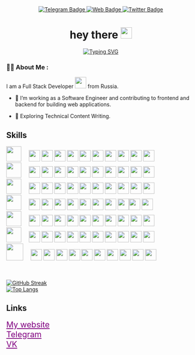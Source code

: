 <div id="header" align="center">
  <div id="badges">
    <a href="https://t.me/yousoro_omedeto" target="_blank">
      <img src="https://img.shields.io/badge/Telegram-blue?style=for-the-badge&logo=telegram&logoColor=white" alt="Telegram Badge"/>
    </a>
    <a href="https://yousoro-omedeto.ru" target="_blank">
      <img src="https://img.shields.io/badge/ZeHiRo-red?style=for-the-badge&logo=web&logoColor=white" alt="Web Badge"/>
    </a> 
    <a href="https://vk.com/yousoro_omedeto" target="_blank">
      <img src="https://img.shields.io/badge/VK-blue?style=for-the-badge&logo=VK&logoColor=white" alt="Twitter Badge"/>
    </a>
  </div>
  <img src="https://komarev.com/ghpvc/?username=MartiAble&style=flat-square&color=blue" alt=""/>
  <h1>
  hey there
  <img src="https://media.giphy.com/media/hvRJCLFzcasrR4ia7z/giphy.gif" width="30px"/>
</h1>
</div>



<p align="center">
  <a href="https://git.io/typing-svg">
    <img src="http://readme-typing-svg.herokuapp.com?font=Source+Code+Pro&pause=1000&color=ff8d0a&width=435&lines=Y+O+U+S+O+R+O+!" alt="Typing SVG">
  </a>
</p>


### :woman_technologist: About Me :
I am a Full Stack Developer <img src="https://media.giphy.com/media/WUlplcMpOCEmTGBtBW/giphy.gif" width="30"> from Russia.
- :telescope: I’m working as a Software Engineer and contributing to frontend and backend for building web applications.

- :seedling: Exploring Technical Content Writing.


## Skills 

<div class="badges">
  <div class="HTML" style="display: inline !important">
    <img style="width:40px;" src="https://cdn.jsdelivr.net/gh/devicons/devicon/icons/html5/html5-plain-wordmark.svg" /> &nbsp &nbsp
        <img style="width:30px;" src="https://www.svgrepo.com/show/513354/star.svg" /> <img style="width:30px;" src="https://www.svgrepo.com/show/513354/star.svg" /> <img style="width:30px;" src="https://www.svgrepo.com/show/513354/star.svg" /> 
        <img style="width:30px;" src="https://www.svgrepo.com/show/513354/star.svg" /> <img style="width:30px;" src="https://www.svgrepo.com/show/513354/star.svg" /> <img style="width:30px;" src="https://www.svgrepo.com/show/513354/star.svg" /> 
        <img style="width:30px;" src="https://www.svgrepo.com/show/513354/star.svg" />  <img style="width:30px;" src="https://www.svgrepo.com/show/513354/star.svg" /> <img style="width:30px;" src="https://www.svgrepo.com/show/513354/star.svg" />
        <img style="width:30px;" src="https://www.svgrepo.com/show/513354/star.svg" />
   
  </div> 
  <div class="CSS">
    <img style="width:40px;" src="https://cdn.jsdelivr.net/gh/devicons/devicon/icons/css3/css3-plain-wordmark.svg" /> &nbsp &nbsp
        <img style="width:30px;" src="https://www.svgrepo.com/show/513354/star.svg" /> <img style="width:30px;" src="https://www.svgrepo.com/show/513354/star.svg" /> <img style="width:30px;" src="https://www.svgrepo.com/show/513354/star.svg" /> 
        <img style="width:30px;" src="https://www.svgrepo.com/show/513354/star.svg" /> <img style="width:30px;" src="https://www.svgrepo.com/show/513354/star.svg" /> <img style="width:30px;" src="https://www.svgrepo.com/show/513354/star.svg" /> 
        <img style="width:30px;" src="https://www.svgrepo.com/show/513354/star.svg" />  <img style="width:30px;" src="https://www.svgrepo.com/show/513354/star.svg" /> <img style="width:30px;" src="https://yousoro-omedeto.ru/img/svg/star-svgrepo-com.svg" /> 
        <img style="width:30px;" src="https://yousoro-omedeto.ru/img/svg/star-svgrepo-com.svg" />
  </div>
  <div class="PHP">
    <img style="width:40px;" src="https://cdn.jsdelivr.net/gh/devicons/devicon/icons/php/php-original.svg" /> &nbsp &nbsp
        <img style="width:30px;" src="https://www.svgrepo.com/show/513354/star.svg" /> <img style="width:30px;" src="https://www.svgrepo.com/show/513354/star.svg" /> <img style="width:30px;" src="https://www.svgrepo.com/show/513354/star.svg" /> 
        <img style="width:30px;" src="https://www.svgrepo.com/show/513354/star.svg" /> <img style="width:30px;" src="https://www.svgrepo.com/show/513354/star.svg" /> <img style="width:30px;" src="https://www.svgrepo.com/show/513354/star.svg" /> 
        <img style="width:30px;" src="https://www.svgrepo.com/show/513354/star.svg" />  <img style="width:30px;" src="https://www.svgrepo.com/show/513354/star.svg" /> <img style="width:30px;" src="https://www.svgrepo.com/show/513354/star.svg" />
        <img style="width:30px;" src="https://yousoro-omedeto.ru/img/svg/star-svgrepo-com.svg" />
  </div>
  <div class="JS">
    <img style="width:40px;" src="https://cdn.jsdelivr.net/gh/devicons/devicon/icons/javascript/javascript-original.svg" /> &nbsp &nbsp
        <img style="width:30px;" src="https://www.svgrepo.com/show/513354/star.svg" /> <img style="width:30px;" src="https://www.svgrepo.com/show/513354/star.svg" /> <img style="width:30px;" src="https://www.svgrepo.com/show/513354/star.svg" /> 
        <img style="width:30px;" src="https://www.svgrepo.com/show/513354/star.svg" /> <img style="width:30px;" src="https://www.svgrepo.com/show/513354/star.svg" /> <img style="width:30px;" src="https://www.svgrepo.com/show/513354/star.svg" /> 
        <img style="width:30px;" src="https://www.svgrepo.com/show/513354/star.svg" />  <img style="width:30px;" src="https://yousoro-omedeto.ru/img/svg/star-svgrepo-com.svg" /><img style="width:30px;" src="https://yousoro-omedeto.ru/img/svg/star-svgrepo-com.svg" /> 
        <img style="width:30px;" src="https://yousoro-omedeto.ru/img/svg/star-svgrepo-com.svg" />
  </div>
  <div class="BASH">
    <img style="width:40px;" src="https://cdn.jsdelivr.net/gh/devicons/devicon/icons/bash/bash-original.svg" />  &nbsp &nbsp
        <img style="width:30px;" src="https://www.svgrepo.com/show/513354/star.svg" /> <img style="width:30px;" src="https://www.svgrepo.com/show/513354/star.svg" /> <img style="width:30px;" src="https://www.svgrepo.com/show/513354/star.svg" /> 
        <img style="width:30px;" src="https://www.svgrepo.com/show/513354/star.svg" /> <img style="width:30px;" src="https://www.svgrepo.com/show/513354/star.svg" /> <img style="width:30px;" src="https://yousoro-omedeto.ru/img/svg/star-svgrepo-com.svg" />
        <img style="width:30px;" src="https://yousoro-omedeto.ru/img/svg/star-svgrepo-com.svg" /> <img style="width:30px;" src="https://yousoro-omedeto.ru/img/svg/star-svgrepo-com.svg" /> <img style="width:30px;" src="https://yousoro-omedeto.ru/img/svg/star-svgrepo-com.svg" />
        <img style="width:30px;" src="https://yousoro-omedeto.ru/img/svg/star-svgrepo-com.svg" />
  </div>
  <div class="GIT">
    <img style="width:40px;" src="https://cdn.jsdelivr.net/gh/devicons/devicon/icons/git/git-original.svg" /> &nbsp &nbsp
        <img style="width:30px;" src="https://www.svgrepo.com/show/513354/star.svg" /> <img style="width:30px;" src="https://www.svgrepo.com/show/513354/star.svg" /> <img style="width:30px;" src="https://www.svgrepo.com/show/513354/star.svg" /> 
        <img style="width:30px;" src="https://www.svgrepo.com/show/513354/star.svg" /> <img style="width:30px;" src="https://www.svgrepo.com/show/513354/star.svg" /> <img style="width:30px;" src="https://www.svgrepo.com/show/513354/star.svg" /> 
        <img style="width:30px;" src="https://www.svgrepo.com/show/513354/star.svg" />  <img style="width:30px;" src="https://yousoro-omedeto.ru/img/svg/star-svgrepo-com.svg" /> <img style="width:30px;" src="https://yousoro-omedeto.ru/img/svg/star-svgrepo-com.svg" />
        <img style="width:30px;" src="https://yousoro-omedeto.ru/img/svg/star-svgrepo-com.svg" />
  </div>
  <div class="MYSQL">
    <img style="width:45px;" src="https://www.svgrepo.com/show/303251/mysql-logo.svg" />    &nbsp &nbsp
        <img style="width:30px;" src="https://www.svgrepo.com/show/513354/star.svg" /> <img style="width:30px;" src="https://www.svgrepo.com/show/513354/star.svg" /> <img style="width:30px;" src="https://www.svgrepo.com/show/513354/star.svg" /> 
        <img style="width:30px;" src="https://www.svgrepo.com/show/513354/star.svg" /> <img style="width:30px;" src="https://www.svgrepo.com/show/513354/star.svg" /> <img style="width:30px;" src="https://www.svgrepo.com/show/513354/star.svg" /> 
        <img style="width:30px;" src="https://www.svgrepo.com/show/513354/star.svg" />  <img style="width:30px;" src="https://www.svgrepo.com/show/513354/star.svg" /> <img style="width:30px;" src="https://yousoro-omedeto.ru/img/svg/star-svgrepo-com.svg" /> 
        <img style="width:30px;" src="https://yousoro-omedeto.ru/img/svg/star-svgrepo-com.svg" />
  </div>
 </div>

<br>
<br>

[![GitHub Streak](http://github-readme-streak-stats.herokuapp.com?user=MartiAble&theme=dark&date_format=M%20j%5B%2C%20Y%5D)](https://git.io/streak-stats)
<br>
[![Top Langs](https://github-readme-stats.vercel.app/api/top-langs/?username=MartiAble&layout=compact&theme=vision-friendly-dark)](https://github.com/anuraghazra/github-readme-stats)

## Links

<a href="yousoro-omedeto.ru" style="font-size: 16pt; color: purple;">My website</a> <br>
<a href="t.me/yousoro_omedeto" style="font-size: 16pt; color: purple;">Telegram</a> <br>
<a href="vk.com/yousoro_omedeto" style="font-size: 16pt; color: purple;">VK</a>
<!--
**MartiAble/MartiAble** is a ✨ _special_ ✨ repository because its `README.md` (this file) appears on your GitHub profile.

Here are some ideas to get you started:

- 🔭 I’m currently working on ...
- 🌱 I’m currently learning ...
- 👯 I’m looking to collaborate on ...
- 🤔 I’m looking for help with ...
- 💬 Ask me about ...
- 📫 How to reach me: ...
- 😄 Pronouns: ...
- ⚡ Fun fact: ...
-->
